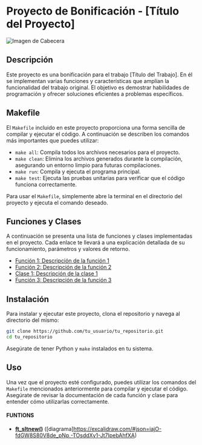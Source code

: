# Proyecto de Bonificación - [Título del Proyecto]

![Imagen de Cabecera](ruta/a/tu/imagen.jpg)

## Descripción

Este proyecto es una bonificación para el trabajo [Título del Trabajo]. En él se implementan varias funciones y características que amplían la funcionalidad del trabajo original. El objetivo es demostrar habilidades de programación y ofrecer soluciones eficientes a problemas específicos.

## Makefile

El `Makefile` incluido en este proyecto proporciona una forma sencilla de compilar y ejecutar el código. A continuación se describen los comandos más importantes que puedes utilizar:

- `make all`: Compila todos los archivos necesarios para el proyecto.
- `make clean`: Elimina los archivos generados durante la compilación, asegurando un entorno limpio para futuras compilaciones.
- `make run`: Compila y ejecuta el programa principal.
- `make test`: Ejecuta las pruebas unitarias para verificar que el código funciona correctamente.

Para usar el `Makefile`, simplemente abre la terminal en el directorio del proyecto y ejecuta el comando deseado.

## Funciones y Clases

A continuación se presenta una lista de funciones y clases implementadas en el proyecto. Cada enlace te llevará a una explicación detallada de su funcionamiento, parámetros y valores de retorno.

- [Función 1: Descripción de la función 1](ruta/a/tu/documentacion_funcion1.md)
- [Función 2: Descripción de la función 2](ruta/a/tu/documentacion_funcion2.md)
- [Clase 1: Descripción de la clase 1](ruta/a/tu/documentacion_clase1.md)
- [Función 3: Descripción de la función 3](ruta/a/tu/documentacion_funcion3.md)

## Instalación

Para instalar y ejecutar este proyecto, clona el repositorio y navega al directorio del mismo:

```bash
git clone https://github.com/tu_usuario/tu_repositorio.git
cd tu_repositorio
```

Asegúrate de tener Python y `make` instalados en tu sistema.

## Uso

Una vez que el proyecto esté configurado, puedes utilizar los comandos del `Makefile` mencionados anteriormente para compilar y ejecutar el código. Asegúrate de revisar la documentación de cada función y clase para entender cómo utilizarlas correctamente.

#### FUNTIONS

- [**ft_sltnew()**](https://excalidraw.com/#json=iajO-fdGW8S80V8de_pNp,-TOsddXy1-Jt7IpebAhfXA) ([diagrama]https://excalidraw.com/#json=iajO-fdGW8S80V8de_pNp,-TOsddXy1-Jt7IpebAhfXA)
